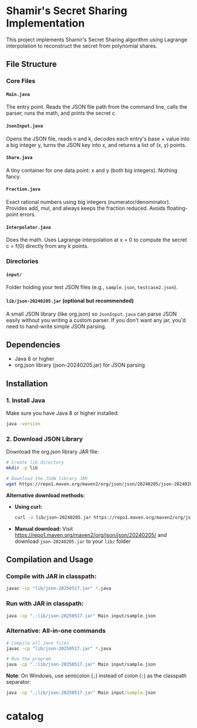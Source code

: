 # Shamir's Secret Sharing Implementation

This project implements Shamir's Secret Sharing algorithm using Lagrange interpolation to reconstruct the secret from polynomial shares.

## File Structure

### Core Files

#### `Main.java`

The entry point. Reads the JSON file path from the command line, calls the parser, runs the math, and prints the secret c.

#### `JsonInput.java`

Opens the JSON file, reads n and k, decodes each entry's base + value into a big integer y, turns the JSON key into x, and returns a list of (x, y) points.

#### `Share.java`

A tiny container for one data point: x and y (both big integers). Nothing fancy.

#### `Fraction.java`

Exact rational numbers using big integers (numerator/denominator). Provides add, mul, and always keeps the fraction reduced. Avoids floating-point errors.

#### `Interpolator.java`

Does the math. Uses Lagrange interpolation at x = 0 to compute the secret c = f(0) directly from any k points.

### Directories

#### `input/`

Folder holding your test JSON files (e.g., `sample.json`, `testcase2.json`).

#### `lib/json-20240205.jar` (optional but recommended)

A small JSON library (like org.json) so `JsonInput.java` can parse JSON easily without you writing a custom parser. If you don't want any jar, you'd need to hand-write simple JSON parsing.

## Dependencies

-   Java 8 or higher
-   org.json library (json-20240205.jar) for JSON parsing

## Installation

### 1. Install Java

Make sure you have Java 8 or higher installed:

```bash
java -version
```

### 2. Download JSON Library

Download the org.json library JAR file:

```bash
# Create lib directory
mkdir -p lib

# Download the JSON library JAR
wget https://repo1.maven.org/maven2/org/json/json/20240205/json-20240205.jar -O lib/json-20240205.jar
```

**Alternative download methods:**

-   **Using curl:**
    ```bash
    curl -o lib/json-20240205.jar https://repo1.maven.org/maven2/org/json/json/20240205/json-20240205.jar
    ```
-   **Manual download:** Visit https://repo1.maven.org/maven2/org/json/json/20240205/ and download `json-20240205.jar` to your `lib/` folder

## Compilation and Usage

### Compile with JAR in classpath:

```bash
javac -cp "lib/json-20250517.jar" *.java
```

### Run with JAR in classpath:

```bash
java -cp ".:lib/json-20250517.jar" Main input/sample.json
```

### Alternative: All-in-one commands

```bash
# Compile all Java files
javac -cp "lib/json-20250517.jar" *.java

# Run the program
java -cp ".:lib/json-20250517.jar" Main input/sample.json
```

**Note**: On Windows, use semicolon (`;`) instead of colon (`:`) as the classpath separator:

```cmd
java -cp ".;lib/json-20250517.jar" Main input/sample.json
```
# catalog
